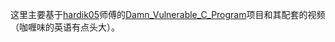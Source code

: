
这里主要基于[hardik05](https://github.com/hardik05)师傅的[Damn_Vulnerable_C_Program](https://github.com/hardik05/Damn_Vulnerable_C_Program)项目和其配套的视频（咖喱味的英语有点头大）。



